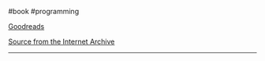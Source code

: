 #book #programming 

[Goodreads](https://www.goodreads.com/book/show/44882.Code)

[Source from the Internet Archive](https://archive.org/details/CharlesPetzoldCodeTheHiddenLanguageOfComputerHardwareAndSoftwareMicrosoftPress2000/page/n1/mode/2up)

---
